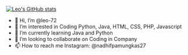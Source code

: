 [![Leo's GitHub stats](https://github-readme-stats.vercel.app/api?username=leo-72)](https://github.com/leo-72/github-readme-stats)

- 👋 Hi, I’m @leo-72
- 👀 I’m interested in Coding Python, Java, HTML, CSS, PHP, Javascript
- 🌱 I’m currently learning Java and Python
- 💞️ I’m looking to collaborate on Coding in Company
- 📫 How to reach me Instagram: @nadhifpamungkas27
